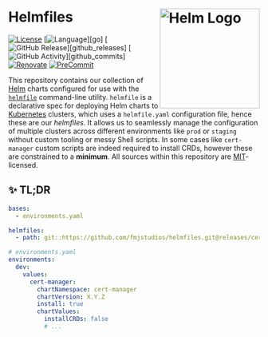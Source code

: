 # Helmfiles <img src="https://avatars.githubusercontent.com/u/83191469?s=200&v=4" alt="Helm Logo" align="right" width="200"/>

[![License](https://img.shields.io/github/license/fmjstudios/helmfiles?label=License)](https://opensource.org/licenses/MIT)
[![Language](https://img.shields.io/github/languages/top/fmjstudios/gopskit?label=Go&logo=go)][go]
[![GitHub Release](https://img.shields.io/github/v/release/fmjstudios/helmfiles?label=Release)][github_releases]
[![GitHub Activity](https://img.shields.io/github/commit-activity/m/fmjstudios/helmfiles?label=Commits)][github_commits]
[![Renovate](https://img.shields.io/badge/Renovate-enabled-brightgreen?logo=renovate&logoColor=1A1F6C)][renovate]
[![PreCommit](https://img.shields.io/badge/PreCommit-enabled-brightgreen?logo=precommit&logoColor=FAB040)][precommit]

This repository contains our collection of [Helm][helm] charts configured for use with the [`helmfile`][helmfile]
command-line utility. `helmfile` is a declarative spec for deploying Helm charts to [Kubernetes][kubernetes] clusters,
which uses a `helmfile.yaml` configuration file, hence these are our _helmfiles_. It allows us to seamlessly
manage the configuration of multiple clusters across different environments like `prod` or `staging` without custom
tooling or messy Shell scripts. In some cases like `cert-manager` custom scripts are indeed required to install CRDs,
however these are constrained to a **minimum**. All sources within this repository are [MIT][license]-licensed.

## ✨ TL;DR

```yaml
bases:
  - environments.yaml

helmfiles:
  - path: git::https://github.com/fmjstudios/helmfiles.git@releases/cert-manager/helmfile.yaml?ref=X.Y.Z

# environments.yaml
environments:
  dev:
    values:
      cert-manager:
        chartNamespace: cert-manager
        chartVersion: X.Y.Z
        install: true
        chartValues:
          installCRDs: false
          # ...
```

<!-- INTERNAL REFERENCES -->

<!-- Chart references -->

<!-- File references -->

[license]: LICENSE

<!-- General links -->

[kubernetes]: https://kubernetes.io

[helmfile]: https://github.com/helmfile/helmfile

[helm]: https://helm.sh

<!-- Overview links -->

[renovate]: https://renovatebot.com/

[precommit]: https://pre-commit.com/